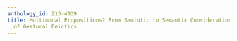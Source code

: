 ```yaml
---
anthology_id: Z13-4039
title: Multimodal Propositions? From Semiotic to Semantic Considerations in the Case
  of Gestural Deictics
---
```

